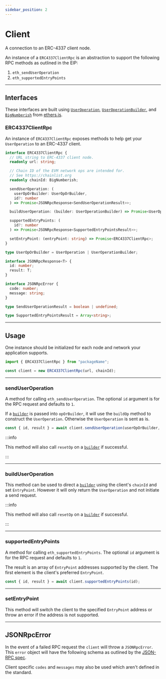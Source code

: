 ```yaml
---
sidebar_position: 2
---
```


# Client

A connection to an ERC-4337 client node.

An instance of a `ERC4337ClientRpc` is an abstraction to support the following RPC methods as outlined in the EIP:

1. `eth_sendUserOperation`
2. `eth_supportedEntryPoints`

---

## Interfaces

These interfaces are built using [`UserOperation`](./useroperation.md#useroperation-1), [`UserOperationBuilder`](./useroperation.md#useroperationbuilder), and [`BigNumberish`](https://docs.ethers.io/v5/api/utils/bignumber/#BigNumberish) from [ethers.js](https://docs.ethers.io/).

### ERC4337ClientRpc

An instance of `ERC4337ClientRpc` exposes methods to help get your `UserOperation` to an ERC-4337 client.

```typescript
interface ERC4337ClientRpc {
  // URL string to ERC-4337 client node.
  readonly url: string;

  // Chain ID of the EVM network ops are intended for.
  // See https://chainlist.org
  readonly chainId: BigNumberish;

  sendUserOperation: (
    userOpOrBuilder: UserOpOrBuilder,
    id?: number
  ) => Promise<JSONRpcResponse<SendUserOperationResult>>;

  buildUserOperation: (builder: UserOperationBuilder) => Promise<UserOperation>;

  supportedEntryPoints: (
    id?: number
  ) => Promise<JSONRpcResponse<SupportedEntryPointsResult>>;

  setEntryPoint: (entryPoint: string) => Promise<ERC4337ClientRpc>;
}

type UserOpOrBuilder = UserOperation | UserOperationBuilder;

interface JSONRpcResponse<T> {
  id: number;
  result: T;
}

interface JSONRpcError {
  code: number;
  message: string;
}

type SendUserOperationResult = boolean | undefined;

type SupportedEntryPointsResult = Array<string>;
```

---

## Usage

One instance should be initialized for each node and network your application supports.

```js
import { ERC4337ClientRpc } from "packageName";

const client = new ERC4337ClientRpc(url, chainId);
```

---

### sendUserOperation

A method for calling `eth_sendUserOperation`. The optional `id` argument is for the RPC request and defaults to `1`.

If a [`builder`](./useroperation.md#useroperationbuilder) is passed into `opOrBuilder`, it will use the `buildOp` method to construct the `UserOperation`. Otherwise the `UserOperation` is sent as is.

```typescript
const { id, result } = await client.sendUserOperation(userOpOrBuilder, id);
```

:::info

This method will also call `resetOp` on a [`builder`](./useroperation.md#useroperationbuilder) if successful.

:::

---

### buildUserOperation

This method can be used to direct a [`builder`](./useroperation.md#useroperationbuilder) using the client's `chainId` and set `EntryPoint`. However it will only return the `UserOperation` and not initiate a send request.

:::info

This method will also call `resetOp` on a [`builder`](./useroperation.md#useroperationbuilder) if successful.

:::

---

### supportedEntryPoints

A method for calling `eth_supportedEntryPoints`. The optional `id` argument is for the RPC request and defaults to `1`.

The result is an array of `EntryPoint` addresses supported by the client. The first element is the client's preferred `EntryPoint`.

```typescript
const { id, result } = await client.supportedEntryPoints(id);
```

---

### setEntryPoint

This method will switch the client to the specified `EntryPoint` address or throw an error if the address is not supported.

---

## JSONRpcError

In the event of a failed RPC request the `client` will throw a `JSONRpcError`. This `error` object will have the following schema as outlined by the [JSON-RPC spec](https://www.jsonrpc.org/specification#error_object).

Client specific `codes` and `messages` may also be used which aren't defined in the standard.
